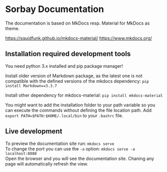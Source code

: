 # Sorbay Documentation

The documentation is based on MkDocs resp. Material for MkDocs as theme.

https://squidfunk.github.io/mkdocs-material/
https://www.mkdocs.org/


## Installation required development tools

You need python 3.x installed and pip package manager!

Install older version of Markdown package, as the latest one is not compatible with the defined versions of the mkdocs dependency:
`pip install Markdown==3.3.7`

Install other dependency for mkdocs-material:
`pip install mkdocs-material`

You might want to add the installation folder to your path variable so you can execute the commands without defining the file location path.
Add `export PATH=$PATH:$HOME/.local/bin` to your `.bashrc` file.

## Live development

To preview the documentation site run: `mkdocs serve`  
To change the port you can use the `-a` option: `mkdocs serve -a localhost:8088`  
Open the browser and you will see the documentation site. Chaning any page will automatically refresh the view.
